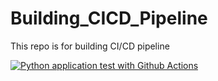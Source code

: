 # Building_CICD_Pipeline
This repo is for building CI/CD pipeline

[![Python application test with Github Actions](https://github.com/storeagles/Building_CICD_Pipeline/actions/workflows/pythonapp.yml/badge.svg)](https://github.com/storeagles/Building_CICD_Pipeline/actions/workflows/pythonapp.yml)

